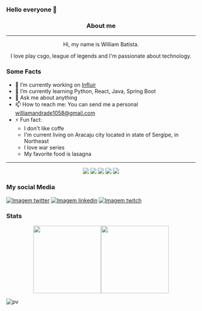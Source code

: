 ### Hello everyone 👋
<div align="center">
  <h3> About me </h3>
  <hr>
  Hi, my name is William Batista.
  
  I love play csgo, league of legends and I'm passionate about technology.
</div>

### Some Facts

* 🔭 I’m currently working on [Influir](https://github.com/Influir-Automatizacao-de-Processo)
* 🌱 I’m currently learning Python, React, Java, Spring Boot
* 💬 Ask me about anything
* 📫 How to reach me: You can send me a personal <williamandrade1058@gmail.com>
* ⚡ Fun fact:
  * I don't like coffe
  * I'm current living on Aracaju city located in state of Sergipe, in Northeast
  * I love war series
  * My favorite food is lasagna
<hr>

<div align="center" display:"flex">
  <p align="center">
<img src="https://img.shields.io/badge/react-%2320232a.svg?style=for-the-badge&logo=react&logoColor=%2361DAFB" />
<img src="https://img.shields.io/badge/Git-F05032?style=for-the-badge&logo=git&logoColor=white"/>
<img src="https://img.shields.io/badge/Python-3776AB?style=for-the-badge&logo=python&logoColor=white"/>
<img src="https://img.shields.io/badge/Java-ED8B00?style=for-the-badge&logo=openjdk&logoColor=white"/>
<img src="https://img.shields.io/badge/spring-%236DB33F.svg?style=for-the-badge&logo=spring&logoColor=white"/>
  </p>
  </div>         

### My social Media
<div>
    <a href="https://twitter.com/wbsfps" target="_blank" rel="external"><img src="https://img.shields.io/badge/Twitter-1DA1F2?style=for-the-badge&logo=twitter&logoColor=white" alt="Imagem twitter"></a>
    <a href="https://www.linkedin.com/in/william-andrade-78b4a6219/" target="_blank" rel="external"><img src="https://img.shields.io/badge/LinkedIn-0077B5?style=for-the-badge&logo=linkedin&logoColor=white" alt="Imagem linkedin"></a>
  <a href="https://www.twitch.tv/wbs12_" target="_blank" rel="external" ><img src="https://img.shields.io/badge/Twitch-9146FF?style=for-the-badge&logo=twitch&logoColor=white" alt="Imagem twitch"></a>
</div>

### Stats
<p align="center">
<a href="https://github.com/wbsfps">
<img height="180em" src="https://github-readme-stats-eight-theta.vercel.app/api?username=wbsfps&show_icons=true&theme=radical&include_all_commits=false&count_private=true"/><img height="180em" src="https://github-readme-stats-eight-theta.vercel.app/api/top-langs/?username=williamsantanadeveloper&layout=compact&langs_count=8&theme=radical"/>
</a>
</p>

![pv](https://pageview.vercel.app/?github_user=wbsfps)
